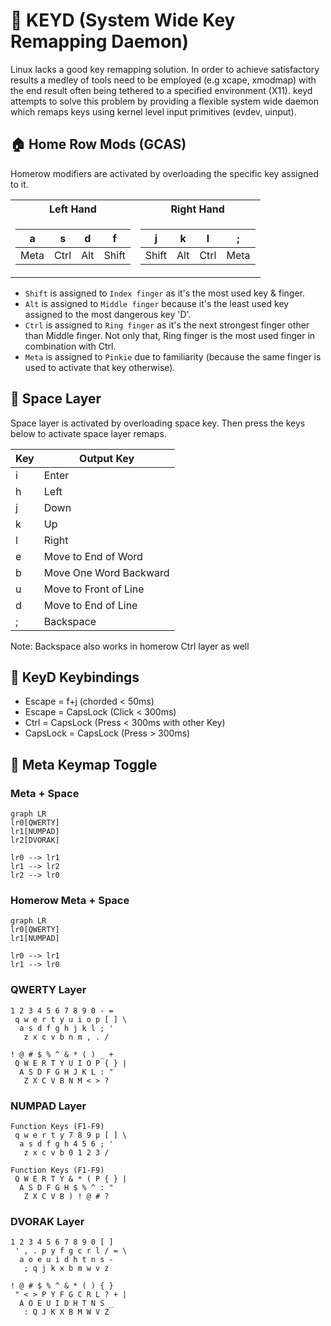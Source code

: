 # 🎹 KEYD (System Wide Key Remapping Daemon)

Linux lacks a good key remapping solution. In order to achieve satisfactory
results a medley of tools need to be employed (e.g xcape, xmodmap) with the end
result often being tethered to a specified environment (X11). keyd attempts to
solve this problem by providing a flexible system wide daemon which remaps keys
using kernel level input primitives (evdev, uinput).

## 🏠 Home Row Mods (GCAS)

Homerow modifiers are activated by overloading the specific key assigned to it.

<table>
<tr><th>Left Hand</th><th>Right Hand</th></tr>
<tr><td>

| a    | s    | d   | f     |
| ---- | ---- | --- | ----- |
| Meta | Ctrl | Alt | Shift |

</td><td>

| j     | k   | l    | ;    |
| ----- | --- | ---- | ---- |
| Shift | Alt | Ctrl | Meta |

</td></tr> </table>

- `Shift` is assigned to `Index finger` as it's the most used key & finger.
- `Alt` is assigned to `Middle finger` because it's the least used key
  assigned to the most dangerous key 'D'.
- `Ctrl` is assigned to `Ring finger` as it's the next strongest finger other
  than Middle finger. Not only that, Ring finger is the most used finger in
  combination with Ctrl.
- `Meta` is assigned to `Pinkie` due to familiarity (because the same finger is
  used to activate that key otherwise).

## 🚀 Space Layer

Space layer is activated by overloading space key. Then press the keys below to
activate space layer remaps.

| Key | Output Key             |
| --- | ---------------------- |
| i   | Enter                  |
| h   | Left                   |
| j   | Down                   |
| k   | Up                     |
| l   | Right                  |
| e   | Move to End of Word    |
| b   | Move One Word Backward |
| u   | Move to Front of Line  |
| d   | Move to End of Line    |
| ;   | Backspace              |

Note: Backspace also works in homerow Ctrl layer as well

## 🎹 KeyD Keybindings

- Escape    = f+j (chorded < 50ms)
- Escape    = CapsLock (Click < 300ms)
- Ctrl      = CapsLock (Press < 300ms with other Key)
- CapsLock  = CapsLock (Press > 300ms)

## 🍇 Meta Keymap Toggle

### Meta + Space

```mermaid
graph LR
lr0[QWERTY]
lr1[NUMPAD]
lr2[DVORAK]

lr0 --> lr1
lr1 --> lr2
lr2 --> lr0
```

### Homerow Meta + Space

```mermaid
graph LR
lr0[QWERTY]
lr1[NUMPAD]

lr0 --> lr1
lr1 --> lr0
```

### QWERTY Layer

```
1 2 3 4 5 6 7 8 9 0 - =
 q w e r t y u i o p [ ] \
  a s d f g h j k l ; '
   z x c v b n m , . /
```

```
! @ # $ % ^ & * ( ) _ +
 Q W E R T Y U I O P { } |
  A S D F G H J K L : "
   Z X C V B N M < > ?
```

### NUMPAD Layer

```
Function Keys (F1-F9)
 q w e r t y 7 8 9 p [ ] \
  a s d f g h 4 5 6 ; '
   z x c v b 0 1 2 3 /
```

```
Function Keys (F1-F9)
 Q W E R T Y & * ( P { } |
  A S D F G H $ % ^ : "
   Z X C V B ) ! @ # ?
```

### DVORAK Layer

```
1 2 3 4 5 6 7 8 9 0 [ ]
 ' , . p y f g c r l / = \
  a o e u i d h t n s -
   ; q j k x b m w v z
```

```
! @ # $ % ^ & * ( ) { }
 " < > P Y F G C R L ? + |
  A O E U I D H T N S _
   : Q J K X B M W V Z
```
